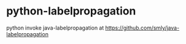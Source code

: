 # python-labelpropagation
python invoke java-labelpropagation at https://github.com/smly/java-labelpropagation
